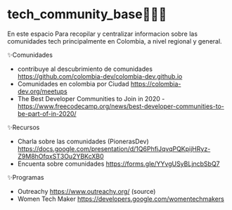# tech_community_base👩🏽‍💻
En este espacio Para recopilar y centralizar informacion sobre las comunidades tech principalmente en Colombia, a nivel regional y general.

✨Comunidades
* contribuye al descubrimiento de comunidades https://github.com/colombia-dev/colombia-dev.github.io
* Comunidades en colombia por Ciudad https://colombia-dev.org/meetups
* The Best Developer Communities to Join in 2020 - https://www.freecodecamp.org/news/best-developer-communities-to-be-part-of-in-2020/


✨Recursos
* Charla sobre las comunidades (PionerasDev) https://docs.google.com/presentation/d/1Q6PhfiJqvqPQKpijHRyz-Z9M8hOfqxST3Ou2YBKcXB0
* Encuenta sobre comunidades https://forms.gle/YYvgUSyBLjncbSbQ7

✨Programas
* Outreachy https://www.outreachy.org/ (source)
* Women Tech Maker https://developers.google.com/womentechmakers
